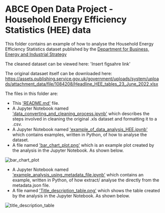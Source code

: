 # ABCE Open Data Project - Household Energy Efficiency Statistics (HEE) data 

This folder contains an example of how to analyse the Household Energy Efficiency Statistics dataset published by the [Department for Business, Energy and Industrial Strategy](https://www.gov.uk/government/organisations/department-for-business-energy-and-industrial-strategy)

The cleaned dataset can be viewed here: 'Insert figsahre link'

The original datasaet itself can be downloaded here: https://assets.publishing.service.gov.uk/government/uploads/system/uploads/attachment_data/file/1084208/Headline_HEE_tables_23_June_2022.xlsx

The files in this folder are:

  * This ['README.md'](https://github.com/building-energy/ABCE_Open_Data_Project/blob/main/external_datasets/Household_Energy_Efficiency_Statistics/README.md) file. 
  * A Jupyter Notebook named ['data_converting_and_cleaning_process.ipynb'](https://github.com/building-energy/ABCE_Open_Data_Project/blob/main/external_datasets/Household_Energy_Efficiency_Statistics/data_converting_and_cleaning_process.ipynb) which describes the steps involved in cleaning the     original .xls dataset and formatting it to a .csv. 
  * A Jupyter Notebook named ['example_of_data_analysis_HEE.ipynb'](https://github.com/building-energy/ABCE_Open_Data_Project/blob/main/external_datasets/Household_Energy_Efficiency_Statistics/example_of_data_analysis_HEE.ipynb) which contains examples, written in Python, of how to analyse the dataset. 
  * A file named ['bar_chart_plot.png'](https://github.com/building-energy/ABCE_Open_Data_Project/blob/main/external_datasets/Household_Energy_Efficiency_Statistics/bar_chart_plot.png) which is an example plot created by the analysis in the Jupyter Notebook. As shown below.

![bar_chart_plot](https://user-images.githubusercontent.com/77445492/180892802-62d9a3ae-ed9b-4b68-a604-40556714b89c.png)

  * A Jupyter Notebook named ['example_analysis_using_metadata_file.ipynb'](https://github.com/building-energy/ABCE_Open_Data_Project/blob/main/external_datasets/Household_Energy_Efficiency_Statistics/example_analysis_using_metadata_file.ipynb) which contains an example, written in Python, of how extract/ analyse the directly from the metadata.json file. 
  * A file named ['Title_description_table.png'](https://github.com/building-energy/ABCE_Open_Data_Project/blob/main/external_datasets/Household_Energy_Efficiency_Statistics/title_description_table.png) which shows the table created by the analysis in the Jupyter Notebook. As shown below.
  
  ![title_description_table](https://user-images.githubusercontent.com/77445492/180996240-e82cd377-69c9-4fda-a2ce-4a4ab2dce25b.png)

